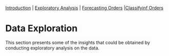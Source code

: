 [Introduction](./../index.md) | [Exploratory Analysis](./../pages/data_exploration.md) | [Forecasting Orders](./../pages/order_forecasting.md) |[Classifyinf Orders](./../pages/order_classification.md)

# Data Exploration

This section presents some of the insights that could be obtained by
conducting exploratory analysis on the data.

##